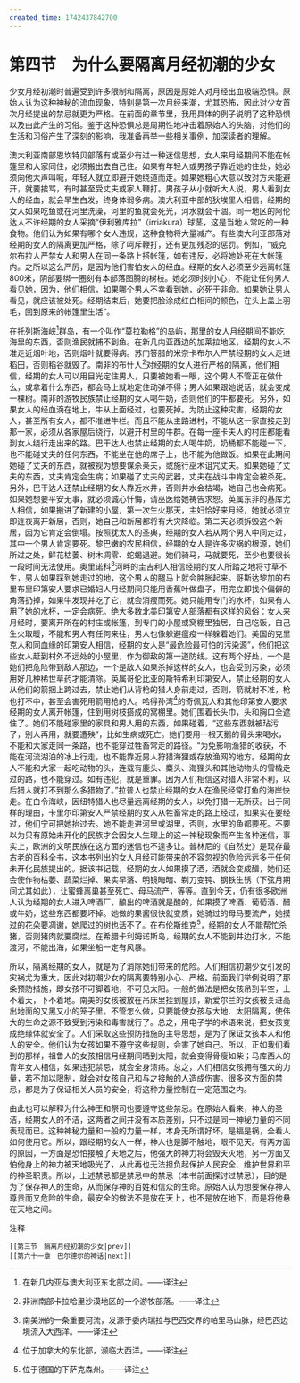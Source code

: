 ```yaml
---
created_time: 1742437842700
---
```

# 第四节　为什么要隔离月经初潮的少女

少女月经初潮时普遍受到许多限制和隔离，原因是原始人对月经出血极端恐惧。原始人认为这种神秘的流血现象，特别是第一次月经来潮，尤其恐怖，因此对少女首次月经提出的禁忌就更为严格。在前面的章节里，我用具体的例子说明了这种恐惧以及由此产生的习俗。鉴于这种恐惧总是周期性地冲击着原始人的头脑，对他们的生活和习俗产生了深刻的影响，我准备再举一些相关事例，加深读者的理解。

澳大利亚南部恩坎特贝部落有或至少有过一种迷信思想，女人来月经期间不能在帐篷里和大家同住，必须搬出去自己住。如果有年轻人或男孩子靠近她的住处，她必须向他大声叫喊，年轻人就立即避开她绕道而走。如果她粗心大意以致对方未能避开，就要挨骂，有时甚至受丈夫或家人鞭打。男孩子从小就听大人说，男人看到女人的经血，就会早生白发，终身体弱多病。澳大利亚中部的狄埃里人相信，经期的女人如果吃鱼或在河里洗澡，河里的鱼就会死光，河水就会干涸。同一地区的阿伦达人不许经期的女人采摘“伊利雅库拉”（irriakura）球茎，这是当地人常吃的一种食物。他们认为如果有哪个女人违规，这种食物将大量减产。有些澳大利亚部落对经期的女人的隔离更加严格，除了呵斥鞭打，还有更加残忍的惩罚。例如，“威克尔布拉人严禁女人和男人在同一条路上搭帐篷，如有违反，必将她处死在大帐篷内。之所以这么严厉，是因为他们害怕女人的经血。经期的女人必须至少远离帐篷800米，阴部要绑一圈刻有本部落图腾的树枝。她必须时刻小心，不能让任何男人看见她，因为，他们相信，如果哪个男人不幸看到她，必死于非命。如果她让男人看见，就应该被处死。经期结束后，她要把脸涂成红白相间的颜色，在头上盖上羽毛，回到原来的帐篷里生活”。

在托列斯海峡[^7]群岛，有一个叫作“莫拉勒格”的岛屿，那里的女人月经期间不能吃海里的东西，否则渔民就捕不到鱼。在新几内亚西边的加莱拉地区，经期的女人不准走近烟叶地，否则烟叶就要得病。苏门答腊的米奈卡布尔人严禁经期的女人走进稻田，否则稻谷就毁了。南非的布什人[^8]对经期的女人进行严格的隔离，他们相信，经期的女人可以用目光定住男人，只要被她看一眼，这个男人不管正在做什么，或拿着什么东西，都会马上就地定住动弹不得；男人如果跟她说话，就会变成一棵树。南非的游牧民族禁止经期的女人喝牛奶，否则他们的牛都要死。另外，如果女人的经血滴在地上，牛从上面经过，也要死掉。为防止这种灾害，经期的女人，甚至所有女人，都不准进牛栏。而且不能从主路进村，不能从这一家直接走到那一家，必须从各家屋后绕行，以避开村里的牛群。在每一座卡夫人的村庄都能看到女人绕行走出来的路。巴干达人也禁止经期的女人喝牛奶，奶桶都不能碰一下，也不能碰丈夫的任何东西，不能坐在他的席子上，也不能为他做饭。如果在此期间她碰了丈夫的东西，就被视为想要谋杀亲夫，或施行巫术诅咒丈夫。如果她碰了丈夫的东西，丈夫肯定会生病；如果碰了丈夫的武器，丈夫在战斗中肯定会被杀死。另外，巴干达人还禁止经期的女人靠近水井，否则井水会枯竭，她自己也会病死。如果她想要平安无事，就必须诚心忏悔，请巫医给她祷告求恕。英属东非的基库尤人相信，如果搬进了新建的小屋，第一次生火那天，主妇恰好来月经，她就必须立即连夜离开新居，否则，她自己和新居都将有大灾降临。第二天必须拆毁这个新居，因为它肯定会倒塌。按照犹太人的圣典，经期的女人若从两个男人中间走过，其中一个男人肯定要死。黎巴嫩的农民相信，经期的女人是许多灾祸的根源，她们所过之处，鲜花枯萎、树木凋零、蛇蝎退避。她们骑马，马就要死，至少也要很长一段时间无法使用。奥里诺科[^9]河畔的圭吉利人相信经期的女人所踏之地将寸草不生，男人如果踩到她走过的地，这个男人的腿马上就会肿胀起来。哥斯达黎加的布里布里印第安人要求已婚妇人月经期间只能用香蕉叶做盘子，用完立即找个偏僻的角落扔掉，如果牛发现并吃了它，就会消瘦而死。她只能用专门的水杯，如果有人用了她的水杯，一定会病死。绝大多数北美印第安人部落都有这样的风俗：女人来月经时，要离开所在的村庄或帐篷，到专门的小屋或窝棚里独居，自己吃饭，自己生火取暖，不能和男人有任何来往，男人也像躲避瘟疫一样躲着她们。美国的克里克人和同血缘的印第安人相信，经期的女人是“最危险最可怕的污染源”，他们把这些女人赶到村外不远处的小屋里，作为御敌的第一道防线。这有两个好处，一个是她们把危险带到敌人那边，一个是敌人如果杀掉这样的女人，也会受到污染，必须用好几种稀世草药才能清除。英属哥伦比亚的斯特希利印第安人，禁止经期的女人从他们的箭捆上跨过去，禁止她们从背枪的猎人身前走过，否则，箭就射不准，枪也打不中，甚至会害死用箭用枪的人。哈得孙湾[^10]的奇佩瓦人和其他印第安人要求经期的女人离开帐篷，住到用树枝搭成的窝棚里。她们围着长头巾，头和胸口全遮住了。她们不能碰家里的家具和男人用的东西，如果碰着，“这些东西就被玷污了，别人再用，就要遭殃”，比如生病或死亡。她们要用一根天鹅的骨头来喝水，不能和大家走同一条路，也不能穿过牲畜常走的路径。“为免影响渔猎的收获，不能在河流湖泊的冰上行走，也不能靠近男人狩猎海狸或存放渔网的地方。经期的女人不能和大家一起吃动物的头，连载有鹿头、麋头、海狸头和其他动物头的雪橇走过的路，也不能穿过。如有违犯，就是重罪。因为人们相信这对猎人非常不利，以后猎人就打不到那么多猎物了。”拉普人也禁止经期的女人在渔民经常打鱼的海岸快走。在白令海峡，因纽特猎人也尽量远离经期的女人，以免打猎一无所获。出于同样的理由，卡里尔印第安人严禁经期的女人从牲畜常走的路上经过，如果实在要经过，他们宁可把她抬过去。她不能走进河里或湖里，否则，水里的鱼都要死。不要以为只有原始未开化的民族才会因女人生理上的这一神秘现象而产生各种迷信，事实上，欧洲的文明民族在这方面的迷信也不遑多让。普林尼的《自然史》是现存最古老的百科全书，这本书列出的女人月经可能带来的不容忽视的危险远远多于任何未开化民族提出的。据该书记载，经期的女人如果摸了酒，酒就会变成醋，她们还会使作物枯萎、蔬菜烂掉、果实早落、明镜晦暗、剃刀变钝、钢铁生锈（下弦月期间尤其如此），让蜜蜂离巢甚至死亡、母马流产，等等。直到今天，仍有很多欧洲人认为经期的女人进入啤酒厂，酿出的啤酒就是酸的，如果摸了啤酒、葡萄酒、醋或牛奶，这些东西都要坏掉。她做的果酱很快就变质，她骑过的母马要流产，她摸过的花朵要凋谢，她爬过的树也活不了。在布伦斯维克[^11]，经期的女人不能帮忙杀猪，否则猪肉就要腐烂。在希腊卡利姆诺斯岛，经期的女人不能到井边打水，不能渡河，不能出海，如果坐船一定有风暴。

所以，隔离经期的女人，就是为了消除她们带来的危险。人们相信初潮少女引发的灾祸尤为重大，因此对初潮少女的隔离要特别小心、严格。前面我们举例说明了那条预防措施，即女孩不可脚着地，不可见太阳。一般的做法是把女孩吊到半空，上不着天，下不着地。南美的女孩被放在吊床里挂到屋顶，新爱尔兰的女孩被关进高出地面的又黑又小的笼子里。不管怎么做，只要能使女孩与大地、太阳隔离，使伟大的生命之源不致受到污染和毒害就行了。总之，用电子学的术语来说，把女孩变成绝缘体就安全了。人们采取这些预防措施的主导思想，是为了保证女孩本人和他人的安全。他们认为女孩如果不遵守这些规则，会害了她自己。所以，正如我们看到的那样，祖鲁人的女孩相信月经期间晒到太阳，就会变得骨瘦如柴；马库西人的青年女人相信，如果违犯禁忌，就会全身溃疡。总之，人们相信女孩拥有强大的力量，若不加以限制，就会对女孩自己和与之接触的人造成伤害。很多这方面的禁忌，都是为了保证相关人员的安全，将这种力量控制在一定范围之内。

由此也可以解释为什么神王和祭司也要遵守这些禁忌。在原始人看来，神人的圣洁，经期女人的不洁，这两者之间并没有本质差别，只不过是同一神秘力量的不同表现而已。这种神秘力量和一般的力量一样，本身无所谓好坏，是福是祸，全看人如何使用它。所以，跟经期的女人一样，神人也是脚不触地，眼不见天。有两方面的原因，一方面是恐怕接触了天地之后，他强大的神力将会毁天灭地，另一方面又怕他身上的神力被天地吸光了，从此再也无法担负起保护人民安全、维护世界和平的神圣职责。所以，上述禁忌都是禁忌中的禁忌（本书前面探讨过禁忌），目的是为了保存神人的生命，从而保存神的百姓和信众的生命。原始人认为想要保存神人尊贵而又危险的生命，最安全的做法不是放在天上，也不是放在地下，而是将他悬在天地之间。

注释

[^1]: 位于非洲东南部的马拉维与莫桑比克之间。——译注
[^2]: 西南太平洋俾斯麦群岛的第二大岛。——译注
[^3]: 英属哥伦比亚的一个岛屿，位于太平洋沿岸，是北美大陆西海岸最大的岛屿，临近加拿大西南海岸。——译注
[^4]: 南美巴拉圭的主要居民，原本叫作“卡里约人”或“卡里霍人”。——译注
[^5]: 位于印度次大陆的西南部，是一条狭长的海岸线。——译注
[^6]: 达那厄（Danae）：古希腊神话中阿尔戈斯国王阿克里西俄斯与欧律狄刻之女，与宙斯生育了珀耳修斯。——译注
[^7]: 在新几内亚与澳大利亚东北部之间。——译注
[^8]: 非洲南部卡拉哈里沙漠地区的一个游牧部落。——译注
[^9]: 南美洲的一条重要河流，发源于委内瑞拉与巴西交界的帕里马山脉，经巴西边境流入大西洋。——译注
[^10]: 位于加拿大的东北部，濒临大西洋。——译注
[^11]: 位于德国的下萨克森州。——译注

```booknav
[[第三节　隔离月经初潮的少女|prev]]
[[第六十一章　巴尔德尔的神话|next]]
```